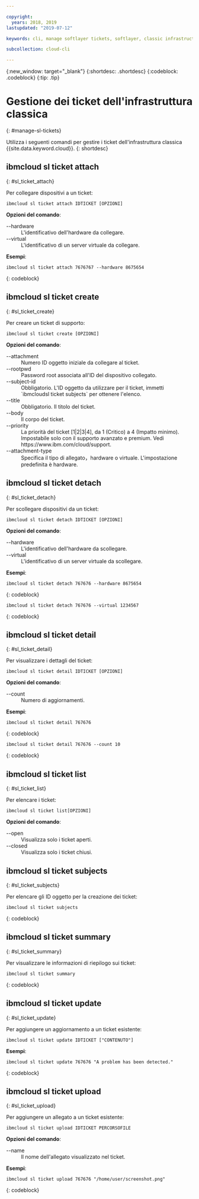 ```yaml
---

copyright:
  years: 2018, 2019
lastupdated: "2019-07-12"

keywords: cli, manage softlayer tickets, softlayer, classic infrastructure, user management, ibmcloud sl ticket

subcollection: cloud-cli

---
```


{:new_window: target="_blank"}
{:shortdesc: .shortdesc}
{:codeblock: .codeblock}
{:tip: .tip}

# Gestione dei ticket dell'infrastruttura classica
{: #manage-sl-tickets}

Utilizza i seguenti comandi per gestire i ticket dell'infrastruttura classica {{site.data.keyword.cloud}}.
{: shortdesc}

## ibmcloud sl ticket attach
{: #sl_ticket_attach} 

Per collegare dispositivi a un ticket:
```
ibmcloud sl ticket attach IDTICKET [OPZIONI]
```

<strong>Opzioni del comando</strong>:
<dl>
<dt>--hardware</dt>
<dd>L'identificativo dell'hardware da collegare.</dd>
<dt>--virtual</dt>
<dd>L'identificativo di un server virtuale da collegare.</dd>
</dl>

**Esempi**:
```
ibmcloud sl ticket attach 7676767 --hardware 8675654
```
{: codeblock}

## ibmcloud sl ticket create
{: #sl_ticket_create} 

Per creare un ticket di supporto:
```
ibmcloud sl ticket create [OPZIONI]
```

<strong>Opzioni del comando</strong>:
<dl>
<dt>--attachment</dt>
<dd>Numero ID oggetto iniziale da collegare al ticket.</dd>
<dt>--rootpwd</dt>
<dd>Password root associata all'ID del dispositivo collegato.</dd>
<dt>--subject-id</dt>
<dd>Obbligatorio. L'ID oggetto da utilizzare per il ticket, immetti `ibmcloudsl ticket subjects` per ottenere l'elenco.</dd>
<dt>--title</dt>
<dd>Obbligatorio. Il titolo del ticket.</dd>
<dt>--body</dt>
<dd>Il corpo del ticket.</dd>
<dt>--priority</dt>
<dd>La priorità del ticket [1|2|3|4], da 1 (Critico) a 4 (Impatto minimo). Impostabile solo con il supporto avanzato e premium. Vedi https://www.ibm.com/cloud/support.</dd>
<dt>--attachment-type</dt>
<dd>Specifica il tipo di allegato，hardware o virtuale. L'impostazione predefinita è hardware.</dd>
</dl>

## ibmcloud sl ticket detach 
{: #sl_ticket_detach} 

Per scollegare dispositivi da un ticket:
```
ibmcloud sl ticket detach IDTICKET [OPZIONI]
```

<strong>Opzioni del comando</strong>:
<dl>
<dt>--hardware</dt>
<dd>L'identificativo dell'hardware da scollegare.</dd>
<dt>--virtual</dt>
<dd>L'identificativo di un server virtuale da scollegare.</dd>
</dl>

**Esempi**:
```
ibmcloud sl ticket detach 767676 --hardware 8675654
```
{: codeblock}

```
ibmcloud sl ticket detach 767676 --virtual 1234567
```
{: codeblock}

## ibmcloud sl ticket detail 
{: #sl_ticket_detail} 

Per visualizzare i dettagli del ticket:
```
ibmcloud sl ticket detail IDTICKET [OPZIONI]
```

<strong>Opzioni del comando</strong>:
<dl>
<dt>--count</dt>
<dd>Numero di aggiornamenti.</dd>
</dl>

**Esempi**:
```
ibmcloud sl ticket detail 767676
```
{: codeblock}

```
ibmcloud sl ticket detail 767676 --count 10
```
{: codeblock}

## ibmcloud sl ticket list 
{: #sl_ticket_list} 

Per elencare i ticket:
```
ibmcloud sl ticket list[OPZIONI]
```

<strong>Opzioni del comando</strong>:
<dl>
<dt>--open</dt>
<dd>Visualizza solo i ticket aperti.</dd>
<dt>--closed</dt>
<dd>Visualizza solo i ticket chiusi.</dd>
</dl>

## ibmcloud sl ticket subjects 
{: #sl_ticket_subjects} 

Per elencare gli ID oggetto per la creazione dei ticket:
```
ibmcloud sl ticket subjects
```
{: codeblock}

## ibmcloud sl ticket summary 
{: #sl_ticket_summary} 

Per visualizzare le informazioni di riepilogo sui ticket:
```
ibmcloud sl ticket summary
```
{: codeblock}

## ibmcloud sl ticket update 
{: #sl_ticket_update} 

Per aggiungere un aggiornamento a un ticket esistente:
```
ibmcloud sl ticket update IDTICKET ["CONTENUTO"]
```

**Esempi**:
```
ibmcloud sl ticket update 767676 "A problem has been detected."
```
{: codeblock}

## ibmcloud sl ticket upload 
{: #sl_ticket_upload} 

Per aggiungere un allegato a un ticket esistente:
```
ibmcloud sl ticket upload IDTICKET PERCORSOFILE
```

<strong>Opzioni del comando</strong>:
<dl>
<dt>--name</dt>
<dd>Il nome dell'allegato visualizzato nel ticket.</dd>
</dl>

**Esempi**:
```
ibmcloud sl ticket upload 767676 "/home/user/screenshot.png"
```
{: codeblock}

